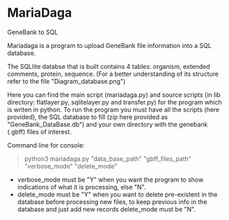 # MariaDaga
GeneBank to SQL

Mariadaga is a program to upload GeneBank file information into a SQL database.

The SQLlite databse that is built contains 4 tables: organism, extended comments, protein, sequence. (For a better understanding of its structure refer to the file "Diagram_database.png")

Here you can find the main script (mariadaga.py) and source scripts (in lib directory: flatlayer.py, sqlitelayer.py and transfer.py) for the program which is writen in python.
To run the program you must have all the scripts (here provided), the SQL database to fill (zip here provided as "GeneBank_DataBase.db") and your own directory with the genebank (.gbff) files of interest. 

Command line for console: 

> python3 mariadaga.py "data_base_path" "gbff_files_path" "verbose_mode" "delete_mode"

- verbose_mode must be "Y" when you want the program to show indications of what it is processing, else "N".
- delete_mode must be "Y" when you want to delete pre-existent in the database before processing new files, to keep previous info in the database and just add new records delete_mode must be "N".



